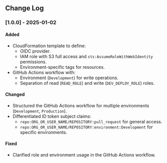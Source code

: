 ## Change Log

### [1.0.0] - 2025-01-02

#### Added
- CloudFormation template to define:
  - OIDC provider.
  - IAM role with S3 full access and `sts:AssumeRoleWithWebIdentity` permissions.
  - Environment-specific tags for resources.
- GitHub Actions workflow with:
  - Environment (`Development`) for write operations.
  - Separation of read (`READ_ROLE`) and write (`DEV_DEPLOY_ROLE`) roles.

#### Changed
- Structured the GitHub Actions workflow for multiple environments (`Development`, `Production`).
- Differentiated ID token subject claims:
  - `repo:ORG_OR_USER_NAME/REPOSITORY:pull_request` for general access.
  - `repo:ORG_OR_USER_NAME/REPOSITORY:environment:Development` for specific environments.

#### Fixed
- Clarified role and environment usage in the GitHub Actions workflow.